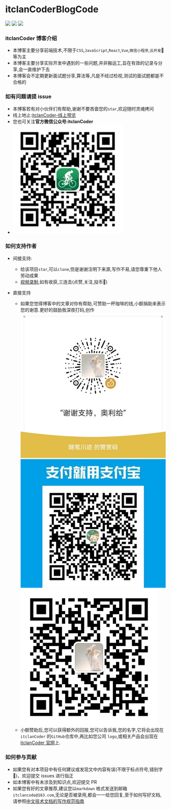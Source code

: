 # itclanCoderBlogCode

![](https://img.shields.io/badge/%E6%8E%98%E9%87%91-10K-brightgreen)
![](https://img.shields.io/badge/stars-20K-brightgreen)
![](https://img.shields.io/badge/segmentFault-15K-brightgreen)

### itclanCoder 博客介绍

- 本博客主要分享前端技术,不限于`CSS`,`JavaScript`,`React`,`Vue`,`微信小程序`,`云开发`:eagle:等为主
- 本博客主要分享实际开发中遇到的一些问题,并非搬运工,旨在有效的记录与分享,会一直维护下去
- 本博客会不定期更新面试题分享,算法等,凡是不经过检视,测试的面试题都是不合格的

### 如有问题请提 issue

- 本博客若有对小伙伴们有帮助,谢谢不要吝啬您的`star`,欢迎随时灵魂拷问
- 线上地止:[itclanCoder-线上预览](http://doc.itclan.cn)
- 您也可关注**官方微信公众号:itclanCoder**
- ![itclanCoder二维码](./itclancoder-code.jpg)

### 如何支持作者

- 间接支持:
  - 给该项目`star`,可以`clone`,但是谢谢注明下来源,写作不易,请您尊重下他人劳动成果
  - [视频录制](https://space.bilibili.com/267957620),如有收获,三连击(点赞,关注,投币:whale:)
- 直接支持

  - 如果您觉得博客中的文章对你有帮助,可赞助一杯咖啡的钱,小额捐助来表示您的谢意.更好的鼓励我深夜打码,创作
    ![微信赞赏码](./vxzanshang-code.jpg) ![支付宝赞赏码](./zhifubao-code.jpg) ![个人微信](./person-code.jpg)

  * 小额赞助后,您可以获得额外的回报,您可以告诉我,您的名字,它将会出现在`itclanCoder` 的`GitHub`仓库中,再比如您公司 `logo`,或相关产品会出现在[itclanCoder 官网](http://doc.itclan.cn)上.

### 如何参与贡献

- 如果您有对本项目中有任何建议或发现文中内容有误(不限于标点符号,错别字:shirt:)，欢迎提交 issues 进行指正
- 如本博客中有未涉及到知识点,欢迎提交 PR
- 如果您有好的文章推荐,建议您以`markdown` 格式发送到邮箱`itclancode@163.com`,无论是否被录用,都会一一给您回复,至于如何写好文档,请参照[中文技术文档的写作规范指南](https://github.com/ruanyf/document-style-guide)
